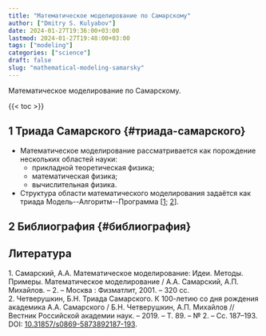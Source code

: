 ```yaml
---
title: "Математическое моделирование по Самарскому"
author: ["Dmitry S. Kulyabov"]
date: 2024-01-27T19:36:00+03:00
lastmod: 2024-01-27T19:48:00+03:00
tags: ["modeling"]
categories: ["science"]
draft: false
slug: "mathematical-modeling-samarsky"
---
```


Математическое моделирование по Самарскому.

<!--more-->

{{< toc >}}


## <span class="section-num">1</span> Триада Самарского {#триада-самарского}

-   Математическое моделирование рассматривается как порождение нескольких областей науки:
    -   прикладной теоретическая физика;
    -   математическая физика;
    -   вычислительная физика.
-   Структура области математического моделирования задаётся как триада Модель--Алгоритм--Программа [<a href="#citeproc_bib_item_1">1</a>; <a href="#citeproc_bib_item_2">2</a>].


## <span class="section-num">2</span> Библиография {#библиография}

## Литература

<div class="csl-bib-body">
  <div class="csl-entry"><a id="citeproc_bib_item_1"></a>1.	Самарский, А.А. Математическое моделирование: Идеи. Методы. Примеры. Математическое моделирование / А.А. Самарский, А.П. Михайлов. – 2. – Москва : Физматлит, 2001. – 320 сс.</div>
  <div class="csl-entry"><a id="citeproc_bib_item_2"></a>2.	Четверушкин, Б.Н. Триада Самарского. К 100-летию со дня рождения академика А.А. Самарского / Б.Н. Четверушкин, А.П. Михайлов // Вестник Российской академии наук. – 2019. – Т. 89. – № 2. – Сс. 187–193. DOI: <a href="https://doi.org/10.31857/s0869-5873892187-193">10.31857/s0869-5873892187-193</a>.</div>
</div>
